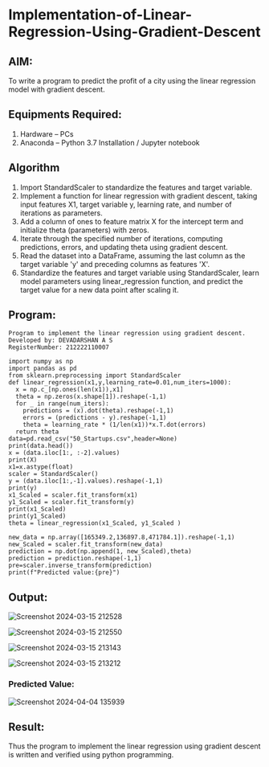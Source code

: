 # Implementation-of-Linear-Regression-Using-Gradient-Descent

## AIM:
To write a program to predict the profit of a city using the linear regression model with gradient descent.

## Equipments Required:
1. Hardware – PCs
2. Anaconda – Python 3.7 Installation / Jupyter notebook

## Algorithm
1. Import StandardScaler to standardize the features and target variable.
2. Implement a function for linear regression with gradient descent, taking input features X1, target variable y, learning rate, and number of iterations as parameters.
3. Add a column of ones to feature matrix X for the intercept term and initialize theta (parameters) with zeros.
4. Iterate through the specified number of iterations, computing predictions, errors, and updating theta using gradient descent.
5. Read the dataset into a DataFrame, assuming the last column as the target variable 'y' and preceding columns as features 'X'.
6. Standardize the features and target variable using StandardScaler, learn model parameters using linear_regression function, and predict the target value for a new data point after scaling it.  

## Program:
```
Program to implement the linear regression using gradient descent.
Developed by: DEVADARSHAN A S
RegisterNumber: 212222110007
```
```
import numpy as np
import pandas as pd
from sklearn.preprocessing import StandardScaler
def linear_regression(x1,y,learning_rate=0.01,num_iters=1000):
  x = np.c_[np.ones(len(x1)),x1]
  theta = np.zeros(x.shape[1]).reshape(-1,1)
  for _ in range(num_iters):
    predictions = (x).dot(theta).reshape(-1,1)
    errors = (predictions - y).reshape(-1,1)
    theta = learning_rate * (1/len(x1))*x.T.dot(errors)
  return theta
data=pd.read_csv("50_Startups.csv",header=None)
print(data.head())
x = (data.iloc[1:, :-2].values)
print(X)
x1=x.astype(float)
scaler = StandardScaler()
y = (data.iloc[1:,-1].values).reshape(-1,1)
print(y)
x1_Scaled = scaler.fit_transform(x1)
y1_Scaled = scaler.fit_transform(y)
print(x1_Scaled)
print(y1_Scaled)
theta = linear_regression(x1_Scaled, y1_Scaled )

new_data = np.array([165349.2,136897.8,471784.1]).reshape(-1,1)
new_Scaled = scaler.fit_transform(new_data)
prediction = np.dot(np.append(1, new_Scaled),theta)
prediction = prediction.reshape(-1,1)
pre=scaler.inverse_transform(prediction)
print(f"Predicted value:{pre}")

```

## Output:
![Screenshot 2024-03-15 212528](https://github.com/DEVADARSHAN2/Implementation-of-Linear-Regression-Using-Gradient-Descent/assets/119432150/183055b1-66d2-4729-97de-f55c7694a6a2)

![Screenshot 2024-03-15 212550](https://github.com/DEVADARSHAN2/Implementation-of-Linear-Regression-Using-Gradient-Descent/assets/119432150/53890340-1a3a-4994-b682-0c98464b46fe)

![Screenshot 2024-03-15 213143](https://github.com/DEVADARSHAN2/Implementation-of-Linear-Regression-Using-Gradient-Descent/assets/119432150/1dc70c48-50fb-464b-8432-dd9c6b7c61e7)

![Screenshot 2024-03-15 213212](https://github.com/DEVADARSHAN2/Implementation-of-Linear-Regression-Using-Gradient-Descent/assets/119432150/3bd84f54-c78a-4aba-96a7-f8a61cefc5c9)
### Predicted Value:
![Screenshot 2024-04-04 135939](https://github.com/DEVADARSHAN2/Implementation-of-Linear-Regression-Using-Gradient-Descent/assets/119432150/a9d73e09-3538-4a84-a0f9-cd5f2f9574a9)

## Result:
Thus the program to implement the linear regression using gradient descent is written and verified using python programming.

